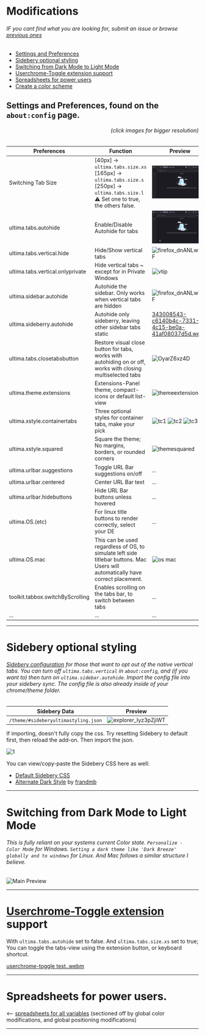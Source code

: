 # Modifications
###### IF you cant find what you are looking for, submit an issue or browse [previous ones](https://github.com/soulhotel/FF-ULTIMA/issues?q=is%3Aissue+is%3Aclosed)
- [Settings and Preferences](./Modification.md#settings-and-preferences-found-on-the-aboutconfig-page)
- [Sidebery optional styling](./Modification.md#sidebery-optional-styling)
- [Switching from Dark Mode to Light Mode](./Modification.md#switching-from-dark-mode-to-light-mode)
- [Userchrome-Toggle extension support](./Modification.md#userchrome-toggle-extension-support)
- [Spreadsheets for power users](./Modification.md#spreadsheets-for-power-users)
- [Create a color scheme](https://github.com/soulhotel/FF-ULTIMA/blob/main.update.branch/doc/New-Color-scheme.md)


## Settings and Preferences, found on the `about:config` page.
###### <p align="right">(click images for bigger resolution)</p>

| Preferences          | Function            | Preview             |
|----------------------------------|---------------------|---------------------|
| Switching Tab Size               |  [40px] -> `ultima.tabs.size.xs` <br> [165px] -> `ultima.tabs.size.s` <br> [250px] -> `ultima.tabs.size.l` <br> :warning: Set one to true, the others false. | ![tabsizechange](preview/tabsizechange.gif) |
| ultima.tabs.autohide             | Enable/Disable Autohide for tabs | ![tabsize](preview/autohideon.gif) |
| ultima.tabs.vertical.hide        | Hide/Show vertical tabs | ![firefox_dnANLwlC7F](https://github.com/soulhotel/FF-ULTIMA/assets/155501797/fd1153a0-95ef-4490-a929-92e0de632804) |
| ultima.tabs.vertical.onlyprivate | Hide vertical tabs ~ except for in Private Windows | ![vtip](https://github.com/soulhotel/FF-ULTIMA/assets/155501797/9f4f4f65-74e3-4a2b-b552-f501429ccb21) |
| ultima.sidebar.autohide          | Autohide the sidebar. Only works when vertical tabs are hidden | ![firefox_dnANLwlC7F](https://github.com/soulhotel/FF-ULTIMA/assets/155501797/fd1153a0-95ef-4490-a929-92e0de632804) |
| ultima.sideberry.autohide          | Autohide only sideberry, leaving other sidebar tabs static | [343008543-c6140b4c-7331-4c15-be0a-41af08037d5d.webm](https://github.com/soulhotel/FF-ULTIMA/assets/155501797/b6412401-afe3-469b-8674-0dbd92ce6708) |
| ultima.tabs.closetabsbutton      | Restore visual close button for tabs, works with autohiding on or off, works with closing multiselected tabs | ![OyarZ6xz4D](https://github.com/soulhotel/FF-ULTIMA/assets/155501797/1c190448-7502-435d-a27e-86f7a96364f3) |
| ultima.theme.extensions          | Extensions-Panel theme, compact-icons or default list-view | ![themeextensions](https://github.com/soulhotel/FF-ULTIMA/assets/155501797/b81bce27-5927-4a0d-9bd5-e970477458d9) |
| ultima.xstyle.containertabs      | Three optional styles for container tabs, make your pick | ![tc1](https://github.com/soulhotel/FF-ULTIMA/assets/155501797/6b867554-6e9c-41a3-9c96-9ebc14d15b42) ![tc2](https://github.com/soulhotel/FF-ULTIMA/assets/155501797/15fb335d-e9fa-402e-83a9-0ddd67581f94) ![tc3](https://github.com/soulhotel/FF-ULTIMA/assets/155501797/afda38b4-5c4b-4093-b98f-63c138af2023) |
| ultima.xstyle.squared            | Square the theme; No margins, borders, or rounded corners | ![themesquared](https://github.com/soulhotel/FF-ULTIMA/assets/155501797/ba858526-3178-462c-9bf0-4be3e4bc9ab0) |
| ultima.urlbar.suggestions | Toggle URL Bar suggestions on/off | ... |
| ultima.urlbar.centered | Center URL Bar text | ... |
| ultima.urlbar.hidebuttons | Hide URL Bar buttons unless hovered | ... |
| ultima.OS.(etc) | For linux title buttons to render correctly, select your DE | ... |
| ultima.OS.mac | This can be used regardless of OS, to simulate left side titlebar buttons. Mac Users will automatically have correct placement. | ![os mac](https://github.com/soulhotel/FF-ULTIMA/assets/155501797/66226d4f-0a10-4c25-be5e-4d244c29ae92) |
| toolkit.tabbox.switchByScrolling | Enables scrolling on the tabs bar, to switch between tabs | ... |
| ... | ... | ... |

---

# Sidebery optional styling
###### [Sidebery configuration](https://github.com/soulhotel/FF-ULTIMA/blob/main/doc/sideberyimport.json) for those that want to opt out of the native vertical tabs. You can turn off `ultima.tabs.vertical` in `about:config`, and (if you want to) then turn on `ultima.sidebar.autohide`. Import the config file into your sidebery sync. The config file is also already inside of your chrome/theme folder.

| Sidebery Data                            | Preview                      |
|------------------------------------------|------------------------------|
| `/theme/#sideberyultimastyling.json` | ![explorer_Iyz3pZjiWT](https://github.com/soulhotel/FF-ULTIMA/assets/155501797/0b73c1d5-7c41-464c-b6a2-839d8485dfdc) |

If importing, doesn't fully copy the css. Try resetting Sidebery to default first, then reload the add-on. Then import the json.

![1](https://github.com/soulhotel/FF-ULTIMA/assets/155501797/3bbc954e-aeba-416b-955e-da5aac9d4446)

You can view/copy-paste the Sidebery CSS here as well:
- [Default Sidebery CSS](https://github.com/soulhotel/FF-ULTIMA/blob/main/doc/style-editor.css)
- [Alternate Dark Style](https://github.com/soulhotel/FF-ULTIMA/blob/main.update.branch/doc/sidebery-alt-dark.css) by [frandmb](https://github.com/frandmb)

---

# Switching from Dark Mode to Light Mode
###### This is fully reliant on your systems current Color state. `Personalize - Color Mode` for Windows. `Setting a dark theme like 'Dark Breeze' globally and to windows` for Linux. And Mac follows a similar structure I believe.

![Main Preview](preview/prev1.gif)

---

# [Userchrome-Toggle extension](https://addons.mozilla.org/en-US/firefox/addon/userchrome-toggle/) support
With `ultima.tabs.autohide` set to false. And `ultima.tabs.size.xs` set to true; You can toggle the tabs-view using the extension button, or keyboard shortcut.

[userchrome-toggle test..webm](https://github.com/soulhotel/FF-ULTIMA/assets/44523955/252b3bae-f1c8-41ad-afa7-1e67d7f441cb)

---

# Spreadsheets for power users.
<-- [spreadsheets for all variables](https://github.com/soulhotel/FF-ULTIMA/blob/main/doc/spreadsheet-all-ultima-variables.md) (sectioned off by global color modifications, and global positioning modifications)

---
<br>



